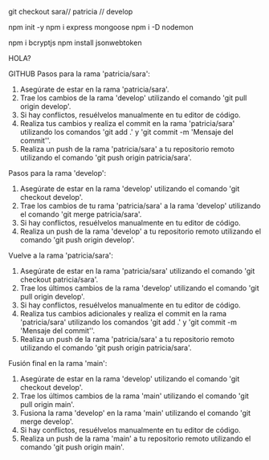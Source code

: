 git checkout sara// patricia // develop

npm init -y
npm i express mongoose
npm i -D nodemon

npm i bcryptjs
npm install jsonwebtoken

HOLA?

GITHUB
Pasos para la rama 'patricia/sara':

1. Asegúrate de estar en la rama 'patricia/sara'.
2. Trae los cambios de la rama 'develop' utilizando el comando 'git pull origin develop'.
3. Si hay conflictos, resuélvelos manualmente en tu editor de código.
4. Realiza tus cambios y realiza el commit en la rama 'patricia/sara' utilizando los comandos 'git add .' y 'git commit -m 'Mensaje del commit''.
5. Realiza un push de la rama 'patricia/sara' a tu repositorio remoto utilizando el comando 'git push origin patricia/sara'.

Pasos para la rama 'develop':

1. Asegúrate de estar en la rama 'develop' utilizando el comando 'git checkout develop'.
2. Trae los cambios de tu rama 'patricia/sara' a la rama 'develop' utilizando el comando 'git merge patricia/sara'.
3. Si hay conflictos, resuélvelos manualmente en tu editor de código.
4. Realiza un push de la rama 'develop' a tu repositorio remoto utilizando el comando 'git push origin develop'.

Vuelve a la rama 'patricia/sara':

1. Asegúrate de estar en la rama 'patricia/sara' utilizando el comando 'git checkout patricia/sara'.
2. Trae los últimos cambios de la rama 'develop' utilizando el comando 'git pull origin develop'.
3. Si hay conflictos, resuélvelos manualmente en tu editor de código.
4. Realiza tus cambios adicionales y realiza el commit en la rama 'patricia/sara' utilizando los comandos 'git add .' y 'git commit -m 'Mensaje del commit''.
5. Realiza un push de la rama 'patricia/sara' a tu repositorio remoto utilizando el comando 'git push origin patricia/sara'.

Fusión final en la rama 'main':

1. Asegúrate de estar en la rama 'develop' utilizando el comando 'git checkout develop'.
2. Trae los últimos cambios de la rama 'main' utilizando el comando 'git pull origin main'.
3. Fusiona la rama 'develop' en la rama 'main' utilizando el comando 'git merge develop'.
4. Si hay conflictos, resuélvelos manualmente en tu editor de código.
5. Realiza un push de la rama 'main' a tu repositorio remoto utilizando el comando 'git push origin main'.
